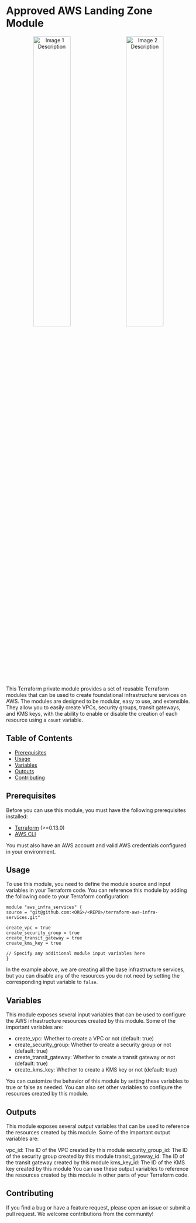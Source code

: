 # Approved AWS Landing Zone Module


<p align="center">
  <img src="https://drive.google.com/file/d/1rvOi52bE9GldOMOXa1pTSfVDit4vNU-_/view?usp=sharing" alt="Image 1 Description" width="45%" />
  &nbsp; &nbsp; &nbsp;  <!-- Spacing between images -->
  <img src="https://upload.wikimedia.org/wikipedia/commons/thumb/9/93/Amazon_Web_Services_Logo.svg/1200px-Amazon_Web_Services_Logo.svg.png" alt="Image 2 Description" width="45%" />
</p>


This Terraform private module provides a set of reusable Terraform modules that can be used to create foundational infrastructure services on AWS. The modules are designed to be modular, easy to use, and extensible. They allow you to easily create VPCs, security groups, transit gateways, and KMS keys, with the ability to enable or disable the creation of each resource using a `count` variable.


## Table of Contents

- [Prerequisites](#prerequisites)
- [Usage](#usage)
- [Variables](#variables)
- [Outputs](#outputs)
- [Contributing](#contributing)

## Prerequisites

Before you can use this module, you must have the following prerequisites installed:

- [Terraform](https://www.terraform.io/downloads.html) (>=0.13.0)
- [AWS CLI](https://aws.amazon.com/cli/)

You must also have an AWS account and valid AWS credentials configured in your environment.

## Usage

To use this module, you need to define the module source and input variables in your Terraform code. You can reference this module by adding the following code to your Terraform configuration:


```
module "aws_infra_services" {
source = "git@github.com:<ORG>/<REPO>/terraform-aws-infra-services.git"

create_vpc = true
create_security_group = true
create_transit_gateway = true
create_kms_key = true

// Specify any additional module input variables here
}
```


In the example above, we are creating all the base infrastructure services, but you can disable any of the resources you do not need by setting the corresponding input variable to `false`.

## Variables

This module exposes several input variables that can be used to configure the AWS infrastructure resources created by this module. Some of the important variables are:

- create_vpc: Whether to create a VPC or not (default: true)
- create_security_group: Whether to create a security group or not (default: true)
- create_transit_gateway: Whether to create a transit gateway or not (default: true)
- create_kms_key: Whether to create a KMS key or not (default: true)

You can customize the behavior of this module by setting these variables to true or false as needed. You can also set other variables to configure the resources created by this module.

## Outputs

This module exposes several output variables that can be used to reference the resources created by this module. Some of the important output variables are:

vpc_id: The ID of the VPC created by this module
security_group_id: The ID of the security group created by this module
transit_gateway_id: The ID of the transit gateway created by this module
kms_key_id: The ID of the KMS key created by this module
You can use these output variables to reference the resources created by this module in other parts of your Terraform code.

## Contributing

If you find a bug or have a feature request, please open an issue or submit a pull request. We welcome contributions from the community!
